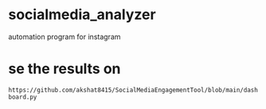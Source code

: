 # socialmedia_analyzer
automation program for instagram 

# se the results on
``` https://github.com/akshat8415/SocialMediaEngagementTool/blob/main/dashboard.py ```
